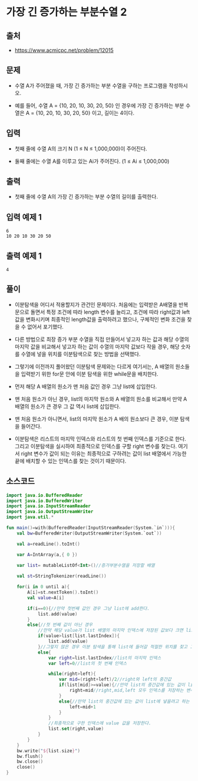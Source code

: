# 가장 긴 증가하는 부분수열 2
 
## 출처
 
* https://www.acmicpc.net/problem/12015
 
## 문제
 
* 수열 A가 주어졌을 때, 가장 긴 증가하는 부분 수열을 구하는 프로그램을 작성하시오.

* 예를 들어, 수열 A = {10, 20, 10, 30, 20, 50} 인 경우에 가장 긴 증가하는 부분 수열은 A = {10, 20, 10, 30, 20, 50} 이고, 길이는 4이다.
 
## 입력

* 첫째 줄에 수열 A의 크기 N (1 ≤ N ≤ 1,000,000)이 주어진다.

* 둘째 줄에는 수열 A를 이루고 있는 Ai가 주어진다. (1 ≤ Ai ≤ 1,000,000)
 
## 출력

* 첫째 줄에 수열 A의 가장 긴 증가하는 부분 수열의 길이를 출력한다.
 
## 입력 예제 1
 
```
6
10 20 10 30 20 50
```
 
## 출력 예제 1
 
```
4
```
 
## 풀이

* 이분탐색을 어디서 적용할지가 관건인 문제이다. 처음에는 입력받은 A배열을 반복문으로 돌면서 특정 조건에 따라 length 변수를 늘리고, 조건에 따라 right값과 left값을 변화시키며 최종적인 length값을 출력하려고 했으나, 구체적인 변화 조건을 찾을 수 없어서 포기했다.

* 다른 방법으로 최장 증가 부분 수열을 직접 만들어서 넣고자 하는 값과 해당 수열의 마지막 값을 비교해서 넣고자 하는 값이 수열의 마지막 값보다 작을 경우, 해당 숫자를 수열에 넣을 위치를 이분탐색으로 찾는 방법을 선택했다.

* 그렇기에 이전까지 풀어왔던 이분탐색 문제와는 다르게 여기서는, A 배열의 원소들을 입력받기 위한 for문 안에 이분 탐색을 위한 while문을 배치한다.

* 먼저 해당 A 배열의 원소가 맨 처음 값인 경우 그냥 list에 삽입한다.

* 맨 처음 원소가 아닌 경우, list의 마지막 원소와 A 배열의 원소를 비교해서 만약 A 배열의 원소가 큰 경우 그 값 역시 list에 삽입한다.

* 맨 처음 원소가 아니면서, list의 마지막 원소가 A 배의 원소보다 큰 경우, 이분 탐색을 들어간다.

* 이분탐색은 리스트의 마지막 인덱스와 리스트의 첫 번째 인덱스를 기준으로 한다. 그리고 이분탐색을 실시하여 최종적으로 인덱스를 구할 right 변수를 찾는다. 여기서 right 변수가 값이 되는 이유는 최종적으로 구하려는 값이 list 배열에서 가능한 끝에 배치할 수 있는 인덱스를 찾는 것이기 때문이다.

## 소스코드
 
```kotlin
import java.io.BufferedReader
import java.io.BufferedWriter
import java.io.InputStreamReader
import java.io.OutputStreamWriter
import java.util.*

fun main()=with(BufferedReader(InputStreamReader(System.`in`))){
    val bw=BufferedWriter(OutputStreamWriter(System.`out`))

    val a=readLine().toInt()

    var A=IntArray(a,{ 0 })
    
    var list= mutableListOf<Int>()//증가부분수열을 저장할 배열

    val st=StringTokenizer(readLine())

    for(i in 0 until a){
        A[i]=st.nextToken().toInt()
        val value=A[i]

        if(i==0){//만약 첫번째 값인 경우 그냥 list에 add한다.
            list.add(value)
        }
        else{//첫 번째 값이 아닌 경우
            //만약 해당 value가 list 배열의 마지막 인덱스에 저장된 값보다 크면 list의 맨 뒤부분에 값을 추가한다.
            if(value>list[list.lastIndex]){
                list.add(value)
            }//그렇지 않은 경우 이분 탐색을 통해 list에 들어갈 적절한 위치를 찾고 그 위치에 저장한다.
            else{
                var right=list.lastIndex//list의 마지막 인덱스
                var left=0//list의 첫 번째 인덱스

                while(right>left){
                    var mid=(right+left)/2//right와 left의 중간값
                    if(list[mid]>=value){//만약 list의 중간값에 있는 값이 list에 넣을려고 하는 값보다 큰 경우, list의 마지막 인덱스를 지정할 right 변수를 mid를 저장하므로써, mid를 기준으로 왼쪽에서 탐색한다.
                        right=mid//right,mid,left 모두 인덱스를 저장하는 변수이므로, mid값이 0인 것이 가능하므로, 그 상황에서 늘 그랬듯이 mid-1을 저장하면 IndexOutOfBoundsException이 발생한다. 따라서 mid를 저장한다.
                    }
                    else{//만약 list의 중간값에 있는 값이 list에 넣을려고 하는 값보다 작은 경우, list의 첫 번째 인덱스를 뜻하는 left 변수를 mid보다 1 만큼 큰 값을 저장하므로써, mid를 기준으로 오른쪽을 탐색한다.
                        left=mid+1
                    }
                }
                //최종적으로 구한 인덱스에 value 값을 저장한다.
                list.set(right,value)
            }
        }
    }
    bw.write("${list.size}")
    bw.flush()
    bw.close()
    close()
}
```
